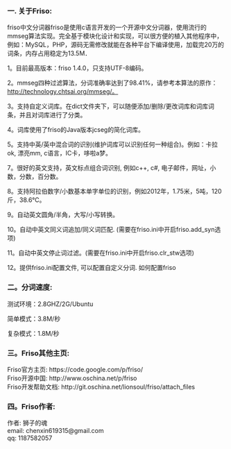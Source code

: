 <h3>一. 关于Friso: </h3>
friso中文分词器friso是使用c语言开发的一个开源中文分词器，使用流行的mmseg算法实现。完全基于模块化设计和实现，可以很方便的植入其他程序中，例如：MySQL，PHP，源码无需修改就能在各种平台下编译使用，加载完20万的词条，内存占用稳定为13.5M．


1。目前最高版本：friso 1.4.0，只支持UTF-8编码。

2。mmseg四种过滤算法，分词准确率达到了98.41%，请参考本算法的原作：http://technology.chtsai.org/mmseg/。

3。支持自定义词库。在dict文件夹下，可以随便添加/删除/更改词库和词库词条，并且对词库进行了分类。

4。词库使用了friso的Java版本jcseg的简化词库。

5。支持中英/英中混合词的识别(维护词库可以识别任何一种组合)。例如：卡拉ok, 漂亮mm, c语言，IC卡，哆啦a梦。

7。很好的英文支持，英文标点组合词识别, 例如c++, c#, 电子邮件，网址，小数，分数，百分数。

8。支持阿拉伯数字/小数基本单字单位的识别，例如2012年，1.75米，5吨，120斤，38.6℃。

9。自动英文圆角/半角，大写/小写转换。

10。自动中英文同义词追加/同义词匹配. (需要在friso.ini中开启friso.add_syn选项)

11。自动中英文停止词过滤。(需要在friso.ini中开启friso.clr_stw选项)

12。提供friso.ini配置文件, 可以配置自定义分词. 如何配置friso


<h3>二。分词速度: </h3>

测试环境：2.8GHZ/2G/Ubuntu 

简单模式：3.8M/秒  

复杂模式：1.8M/秒

<h3>三。Friso其他主页: </h3> 
Friso官方主页: https://code.google.com/p/friso/ <br />
Friso开源中国: http://www.oschina.net/p/friso <br />
Friso开发帮助文档: http://git.oschina.net/lionsoul/friso/attach_files <br />

<h3>四。Friso作者: </h3>
作者: 狮子的魂 <br />
email: chenxin619315@gmail.com <br />
qq: 1187582057 <br />

